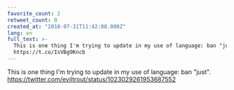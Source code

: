 ```yaml
---
favorite_count: 2
retweet_count: 0
created_at: "2018-07-31T11:42:08.000Z"
lang: en
full_text: >-
  This is one thing I'm trying to update in my use of language: ban "just".
  https://t.co/IsVBg9Kncb
---
```


This is one thing I'm trying to update in my use of language: ban "just".
<https://twitter.com/eviltrout/status/1023029261953687552>
